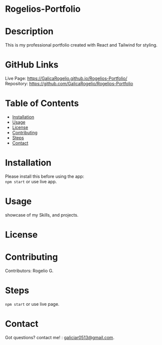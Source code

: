 # Rogelios-Portfolio
  
   
  # Description
  This is my professional portfolio created with React and Tailwind for styling.

  # GitHub Links
  Live Page: https://GalicaRogelio.github.io/Rogelios-Portfolio/
  <br>
  Repository: https://github.com/GalicaRogelio/Rogelios-Portfolio
  
  # Table of Contents 
  * [Installation](#installation)
  * [Usage](#usage)
  * [License](#license)
  * [Contributing](#contributing)
  * [Steps](#steps)
  * [Contact](#contact)
  
  # Installation
  Please install this before using the app:
  <br>
  `npm start` or use live app.
  
  # Usage
  ​showcase of my Skills, and projects.
 
  # License
  
  
  # Contributing
  ​Contributors: Rogelio G.
  
  # Steps
  `npm start` or use live page.
  
  # Contact
  Got questions? contact me! : galiciar0513@gmail.com.
